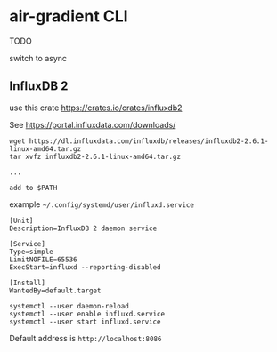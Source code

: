 # air-gradient CLI

TODO 

switch to async

## InfluxDB 2

use this crate https://crates.io/crates/influxdb2

See https://portal.influxdata.com/downloads/

```
wget https://dl.influxdata.com/influxdb/releases/influxdb2-2.6.1-linux-amd64.tar.gz
tar xvfz influxdb2-2.6.1-linux-amd64.tar.gz

...

add to $PATH
```

example `~/.config/systemd/user/influxd.service`

```
[Unit]
Description=InfluxDB 2 daemon service

[Service]
Type=simple
LimitNOFILE=65536
ExecStart=influxd --reporting-disabled

[Install]
WantedBy=default.target
```

```
systemctl --user daemon-reload
systemctl --user enable influxd.service
systemctl --user start influxd.service
```

Default address is `http://localhost:8086`
